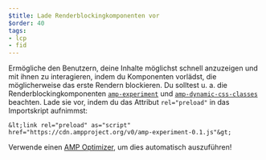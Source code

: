 ```yaml
---
$title: Lade Renderblockingkomponenten vor
$order: 40
tags:
- lcp
- fid
---
```


Ermögliche den Benutzern, deine Inhalte möglichst schnell anzuzeigen und mit ihnen zu interagieren, indem du Komponenten vorlädst, die möglicherweise das erste Rendern blockieren. Du solltest u. a. die Renderblockingkomponenten [`amp-experiment`](https://amp.dev/documentation/components/amp-experiment/?format=websites) und [`amp-dynamic-css-classes`](https://amp.dev/documentation/components/amp-dynamic-css-classes/) beachten. Lade sie vor, indem du das Attribut `rel="preload"` in das Importskript aufnimmst:

```
&lt;link rel="preload" as="script" href="https://cdn.ampproject.org/v0/amp-experiment-0.1.js"&gt;
```

Verwende einen [AMP Optimizer](https://amp.dev/documentation/guides-and-tutorials/optimize-and-measure/amp-optimizer-guide/), um dies automatisch auszuführen!
